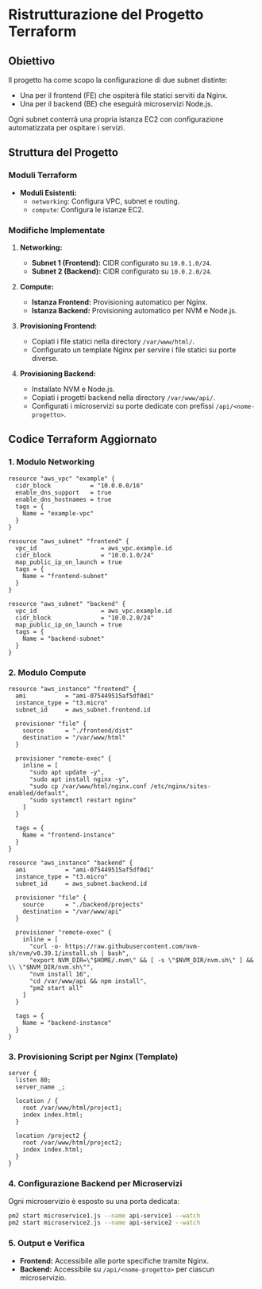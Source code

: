# Ristrutturazione del Progetto Terraform

## **Obiettivo**
Il progetto ha come scopo la configurazione di due subnet distinte:
- Una per il frontend (FE) che ospiterà file statici serviti da Nginx.
- Una per il backend (BE) che eseguirà microservizi Node.js.

Ogni subnet conterrà una propria istanza EC2 con configurazione automatizzata per ospitare i servizi.

## **Struttura del Progetto**

### **Moduli Terraform**
- **Moduli Esistenti:**
  - `networking`: Configura VPC, subnet e routing.
  - `compute`: Configura le istanze EC2.

### **Modifiche Implementate**

1. **Networking:**
   - **Subnet 1 (Frontend):** CIDR configurato su `10.0.1.0/24`.
   - **Subnet 2 (Backend):** CIDR configurato su `10.0.2.0/24`.

2. **Compute:**
   - **Istanza Frontend:** Provisioning automatico per Nginx.
   - **Istanza Backend:** Provisioning automatico per NVM e Node.js.

3. **Provisioning Frontend:**
   - Copiati i file statici nella directory `/var/www/html/`.
   - Configurato un template Nginx per servire i file statici su porte diverse.

4. **Provisioning Backend:**
   - Installato NVM e Node.js.
   - Copiati i progetti backend nella directory `/var/www/api/`.
   - Configurati i microservizi su porte dedicate con prefissi `/api/<nome-progetto>`.

## **Codice Terraform Aggiornato**

### **1. Modulo Networking**
```hcl
resource "aws_vpc" "example" {
  cidr_block           = "10.0.0.0/16"
  enable_dns_support   = true
  enable_dns_hostnames = true
  tags = {
    Name = "example-vpc"
  }
}

resource "aws_subnet" "frontend" {
  vpc_id                  = aws_vpc.example.id
  cidr_block              = "10.0.1.0/24"
  map_public_ip_on_launch = true
  tags = {
    Name = "frontend-subnet"
  }
}

resource "aws_subnet" "backend" {
  vpc_id                  = aws_vpc.example.id
  cidr_block              = "10.0.2.0/24"
  map_public_ip_on_launch = true
  tags = {
    Name = "backend-subnet"
  }
}
```

### **2. Modulo Compute**
```hcl
resource "aws_instance" "frontend" {
  ami           = "ami-075449515af5df0d1"
  instance_type = "t3.micro"
  subnet_id     = aws_subnet.frontend.id

  provisioner "file" {
    source      = "./frontend/dist"
    destination = "/var/www/html"
  }

  provisioner "remote-exec" {
    inline = [
      "sudo apt update -y",
      "sudo apt install nginx -y",
      "sudo cp /var/www/html/nginx.conf /etc/nginx/sites-enabled/default",
      "sudo systemctl restart nginx"
    ]
  }

  tags = {
    Name = "frontend-instance"
  }
}

resource "aws_instance" "backend" {
  ami           = "ami-075449515af5df0d1"
  instance_type = "t3.micro"
  subnet_id     = aws_subnet.backend.id

  provisioner "file" {
    source      = "./backend/projects"
    destination = "/var/www/api"
  }

  provisioner "remote-exec" {
    inline = [
      "curl -o- https://raw.githubusercontent.com/nvm-sh/nvm/v0.39.1/install.sh | bash",
      "export NVM_DIR=\"$HOME/.nvm\" && [ -s \"$NVM_DIR/nvm.sh\" ] && \\ \"$NVM_DIR/nvm.sh\"",
      "nvm install 16",
      "cd /var/www/api && npm install",
      "pm2 start all"
    ]
  }

  tags = {
    Name = "backend-instance"
  }
}
```

### **3. Provisioning Script per Nginx (Template)**
```nginx
server {
  listen 80;
  server_name _;

  location / {
    root /var/www/html/project1;
    index index.html;
  }

  location /project2 {
    root /var/www/html/project2;
    index index.html;
  }
}
```

### **4. Configurazione Backend per Microservizi**
Ogni microservizio è esposto su una porta dedicata:
```bash
pm2 start microservice1.js --name api-service1 --watch
pm2 start microservice2.js --name api-service2 --watch
```

### **5. Output e Verifica**
- **Frontend:** Accessibile alle porte specifiche tramite Nginx.
- **Backend:** Accessibile su `/api/<nome-progetto>` per ciascun microservizio.